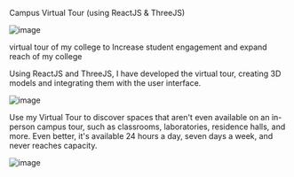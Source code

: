 Campus Virtual Tour
(using ReactJS & ThreeJS)

![image](https://github.com/deepanganth/kit-virtual-tour/assets/83934355/06c3dee9-be17-45e6-8a7a-5c494c24dda6)

virtual tour of my college to Increase student engagement and expand reach of my college

Using ReactJS and ThreeJS, I have developed the virtual tour, creating 3D models and integrating them with the user interface.

![image](https://github.com/deepanganth/kit-virtual-tour/assets/83934355/c6500a5b-d9b5-45f4-97fa-8883bf79819b)

Use my Virtual Tour to discover spaces that aren't even available on an in-person campus tour, such as classrooms, laboratories, residence halls, and more. Even better, it's available 24 hours a day, seven days a week, and never reaches capacity.

![image](https://github.com/deepanganth/kit-virtual-tour/assets/83934355/6e5d6fb5-399f-44cc-a2a9-363d9e3a74c5)
